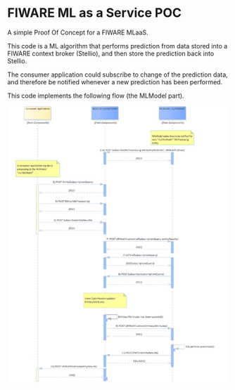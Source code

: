 # FIWARE ML as a Service POC
A simple Proof Of Concept for a FIWARE MLaaS.

This code is a ML algorithm that performs prediction from data stored into a FIWARE context broker (Stellio), and then store the prediction back into Stellio.

The consumer application could subscribe to change of the prediction data, and therefore be notified whenever a new prediction has been performed.

This code implements the following flow (the MLModel part).

![](./images/MLaaS-sequence.png)
